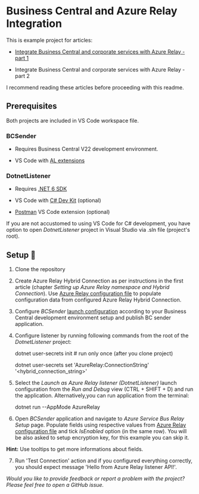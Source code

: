 
# Business Central and Azure Relay Integration

This is example project for articles:

- [Integrate Business Central and corporate services with Azure Relay - part 1](https://www.linkedin.com/pulse/integrate-business-central-corporate-services-azure-relay-bevanda?trk=public_profile_article_view)

- Integrate Business Central and corporate services with Azure Relay - part 2

  

I recommend reading these articles before proceeding with this readme.

  

## Prerequisites

Both projects are included in VS Code workspace file.

### BCSender

- Requires Business Central V22 development environment.

- VS Code with [AL extensions](https://marketplace.visualstudio.com/items?itemName=ms-dynamics-smb.al)

  

### DotnetListener

- Requires [.NET 6 SDK](https://dotnet.microsoft.com/en-us/download/dotnet/6.0)

- VS Code with [C# Dev Kit](https://marketplace.visualstudio.com/items?itemName=ms-dotnettools.csdevkit) (optional)

- [Postman](https://marketplace.visualstudio.com/items?itemName=Postman.postman-for-vscode) VS Code extension (optional)

If you are not accustomed to using VS Code for C# development, you have option to open *DotnetListener* project in Visual Studio via .sln file (project's root).

  

## Setup :wrench:

1. Clone the repository

2. Create Azure Relay Hybrid Connection as per instructions in the first article (chapter *Setting up Azure Relay namespace and Hybrid Connection*). Use [Azure Relay configuration file](./azure-relay-config.txt) to populate configuration data from configured Azure Relay Hybrid Connection.

3. Configure *BCSender* [launch configuration](https://learn.microsoft.com/en-us/dynamics365/business-central/dev-itpro/developer/devenv-json-launch-file) according to your Business Central development environment setup and publish BC sender application.

4. Configure listener by running following commands from the root of the *DotnetListener* project:

    dotnet user-secrets init  # run only once (after you clone project)

    dotnet user-secrets set 'AzureRelay:ConnectionString' '<hybrid_connection_string>'


5. Select the *Launch as Azure Relay listener (DotnetListener)* launch configuration from the *Run and Debug* view (CTRL + SHIFT + D) and run the application. Alternatively,you can run application from the terminal:

    dotnet run --AppMode AzureRelay


6. Open *BCSender* application and navigate to *Azure Service Bus Relay Setup* page. Populate fields using respective values from [Azure Relay configuration file](./azure-relay-config.txt) and tick *IsEnabled* option (in the same row). You will be also asked to setup encryption key, for this example you can skip it.

**Hint:** Use tooltips to get more informations about fields.

7. Run 'Test Connection' action and if you configured everything correctly, you should expect message 'Hello from Azure Relay listener API!'.


*Would you like to provide feedback or report a problem with the project? Please feel free to open a GitHub issue.*
